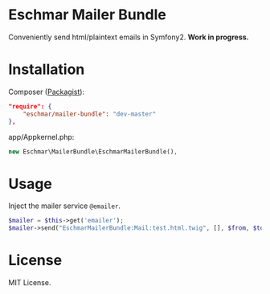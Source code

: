 # Eschmar Mailer Bundle
Conveniently send html/plaintext emails in Symfony2. **Work in progress.**

# Installation
Composer (<a href="https://packagist.org/packages/eschmar/mailer-bundle" target="_blank">Packagist</a>):
```json
"require": {
    "eschmar/mailer-bundle": "dev-master"
},
```

app/Appkernel.php:
```php
new Eschmar\MailerBundle\EschmarMailerBundle(),
```

# Usage
Inject the mailer service ``@emailer``.

````php
$mailer = $this->get('emailer');
$mailer->send("EschmarMailerBundle:Mail:test.html.twig", [], $from, $to);
````

# License
MIT License.